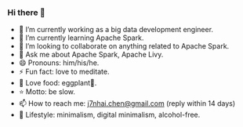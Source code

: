 ### Hi there 👋

<!--
**j7nhai/j7nhai** is a ✨ _special_ ✨ repository because its `README.md` (this file) appears on your GitHub profile.

Here are some ideas to get you started:

- 🔭 I’m currently working on ...
- 🌱 I’m currently learning ...
- 👯 I’m looking to collaborate on ...
- 🤔 I’m looking for help with ...
- 💬 Ask me about ...
- 📫 How to reach me: ...
- 😄 Pronouns: ...
- ⚡ Fun fact: ...
-->

- 🔭 I’m currently working as a big data development engineer.
- 🌱 I’m currently learning Apache Spark.
- 👯 I’m looking to collaborate on anything related to Apache Spark.
- 💬 Ask me about Apache Spark, Apache Livy.
- 😄 Pronouns: him/his/he.
- ⚡ Fun fact: love to meditate.
- 🍜 Love food: eggplant🍆.
- ⭐️ Motto: be slow.
- 📫 How to reach me: j7nhai.chen@gmail.com (reply within 14 days)
- 🌟 Lifestyle: minimalism, digital minimalism, alcohol-free.
